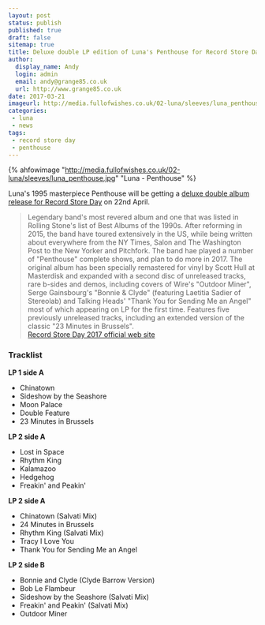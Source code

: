 ```yaml
---
layout: post
status: publish
published: true
draft: false
sitemap: true
title: Deluxe double LP edition of Luna's Penthouse for Record Store Day 2017
author:
  display_name: Andy
  login: admin
  email: andy@grange85.co.uk
  url: http://www.grange85.co.uk
date: 2017-03-21
imageurl: http://media.fullofwishes.co.uk/02-luna/sleeves/luna_penthouse.jpg
categories:
 - luna
 - news
tags:
 - record store day
 - penthouse
---
```

{% ahfowimage "http://media.fullofwishes.co.uk/02-luna/sleeves/luna_penthouse.jpg" "Luna - Penthouse" %}
<p class="lead">Luna's 1995 masterpiece Penthouse will be getting a <a href="http://www.recordstoreday.com/SpecialRelease/9315">deluxe double album release for Record Store Day</a> on 22nd April.</p>

<blockquote>Legendary band's most revered album and one that was listed in Rolling Stone's list of Best Albums of the 1990s. After reforming in 2015, the band have toured extensively in the US, while being written about everywhere from the NY Times, Salon and The Washington Post to the New Yorker and Pitchfork. The band hae played a number of "Penthouse" complete shows, and plan to do more in 2017. The original album has been specially remastered for vinyl by Scott Hull at Masterdisk and expanded with a second disc of unreleased tracks, rare b-sides and demos, including covers of Wire's "Outdoor Miner", Serge Gainsbourg's "Bonnie & Clyde" (featuring Laetitia Sadier of Stereolab) and Talking Heads' "Thank You for Sending Me an Angel" most of which appearing on LP for the first time. Features five previously unreleased tracks, including an extended version of the classic "23 Minutes in Brussels".
<footer><a href="http://www.recordstoreday.com/SpecialRelease/9315">Record Store Day 2017 official web site</a></footer>
</blockquote>

<h3>Tracklist</h3>
<strong>LP 1 side A</strong>
<ul>
<li>Chinatown </li>
<li>Sideshow by the Seashore</li>
<li>Moon Palace </li>
<li>Double Feature </li>
<li>23 Minutes in Brussels </li>
</ul>
<strong>LP 2 side A</strong>
<ul>
<li>Lost in Space</li>
<li>Rhythm King</li>
<li>Kalamazoo</li>
<li>Hedgehog</li>
<li>Freakin' and Peakin' </li>
</ul>
<strong>LP 2 side A</strong>
<ul>
<li>Chinatown (Salvati Mix)</li>
<li>24 Minutes in Brussels </li>
<li>Rhythm King (Salvati Mix)</li>
<li>Tracy I Love You</li>
<li>Thank You for Sending Me an Angel  </li>
</ul>
<strong>LP 2 side B</strong>
<ul>
<li>Bonnie and Clyde (Clyde Barrow Version)</li>
<li>Bob Le Flambeur</li>
<li>Sideshow by the Seashore (Salvati Mix)</li>
<li>Freakin' and Peakin' (Salvati Mix)</li>
<li>Outdoor Miner </li>
</ul>
